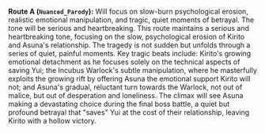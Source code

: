 **Route A (`Nuanced_Parody`):** Will focus on slow-burn psychological erosion, realistic emotional manipulation, and tragic, quiet moments of betrayal. The tone will be serious and heartbreaking. This route maintains a serious and heartbreaking tone, focusing on the slow, psychological erosion of Kirito and Asuna's relationship. The tragedy is not sudden but unfolds through a series of quiet, painful moments. Key tragic beats include: Kirito's growing emotional detachment as he focuses solely on the technical aspects of saving Yui; the Incubus Warlock's subtle manipulation, where he masterfully exploits the growing rift by offering Asuna the emotional support Kirito will not; and Asuna's gradual, reluctant turn towards the Warlock, not out of malice, but out of desperation and loneliness. The climax will see Asuna making a devastating choice during the final boss battle, a quiet but profound betrayal that "saves" Yui at the cost of their relationship, leaving Kirito with a hollow victory.